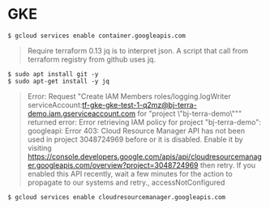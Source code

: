 # GKE 

`$ gcloud services enable container.googleapis.com`


> Require terraform 0.13
jq is to interpret json. A script that call from terraform registry from github uses jq.

```
$ sudo apt install git -y
$ sudo apt-get install -y jq
```

>Error: Request "Create IAM Members roles/logging.logWriter serviceAccount:tf-gke-gke-test-1-q2mz@bj-terra-demo.iam.gserviceaccount.com for \"project \\\"bj-terra-demo\\\"\"" returned error: Error retrieving IAM policy for project "bj-terra-demo": googleapi: Error 403: Cloud Resource Manager API has not been used in project 3048724969 before or it is disabled. Enable it by visiting https://console.developers.google.com/apis/api/cloudresourcemanager.googleapis.com/overview?project=3048724969 then retry. If you enabled this API recently, wait a few minutes for the action to propagate to our systems and retry., accessNotConfigured

`$ gcloud services enable cloudresourcemanager.googleapis.com`